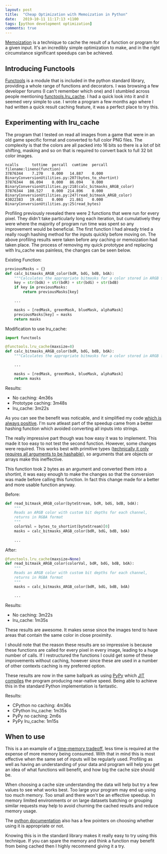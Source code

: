 ```yaml
---
layout: post
title:  "Cheap Optimization with Memoization in Python"
date:   2019-10-11 11:17:13 +1100
tags: [python development optimization]
comments: true
---
```


[Memoization](https://en.wikipedia.org/wiki/Memoization) is a technique to cache the result of a function or program for a given input. It's an incredibly simple optimization to make, and in the right circumstance significant speedups can be achieved.

<!--more-->

## Introducing Functools

[Functools](https://docs.python.org/3/library/functools.html#module-functools) is a module that is included in the python standard library, providing a whole range of functions and decorators. I was browsing a few developer forums (I can't remember which one) and I stumbled across people mentioning [functools.lru_cache](https://docs.python.org/3/library/functools.html#functools.lru_cache). I had a quick look into it and it seemed very simple to use. I wrote a program a few months ago where I had written a quick result caching feature, it was a perfect place to try this.

## Experimenting with lru_cache

The program that I tested on read all images from a game that were in an old game specific format and converted to full color PNG files. The complexity is that the colors are all packed into 16 bits so there is a lot of bit shifting, masking and so on that is required to convert back to full 32 bit color images.

```
ncalls      tottime  percall  cumtime  percall filename:lineno(function)
37876344    7.270    0.000   14.887    0.000 BinaryConversionUtilities.py:207(bytes_to_shortint)
37876344   86.094    0.000   86.094    0.000 BinaryConversionUtilities.py:218(calc_bitmasks_ARGB_color)
37876344  108.527    0.000  214.896    0.000 BinaryConversionUtilities.py:247(read_bitmask_ARGB_color)
43022383   19.481    0.000   21.861    0.000 BinaryConversionUtilities.py:25(read_bytes)
```

Profiling previously revealed there were 2 functions that were run for every pixel. They didn't take particularly long each iteration, but cumulatively they were where the majority of program run time was spent so any improvement would be beneficial. The first function I had already tried a really rough hashing method for the inputs quickly before moving on. The above profiling results were taken before any caching or memoization had taken place. The process of removing my quick prototype and replacing with lru_cache was painless, the changes can be seen below.

Existing Function:
```python
previousMasks = {}
def calc_bitmasks_ARGB_color(bdR, bdG, bdB, bdA):
    """Calculates the appropriate bitmasks for a color stored in ARGB format."""
    key = str(bdA) + str(bdR) + str(bdG) + str(bdB)	
    if key in previousMasks:	
        return previousMasks[key]

    ...

    masks = [redMask, greenMask, blueMask, alphaMask]
    previousMasks[key] = masks	
    return masks
```

Modification to use lru_cache:
```python
import functools

@functools.lru_cache(maxsize=8)
def calc_bitmasks_ARGB_color(bdR, bdG, bdB, bdA):
    """Calculates the appropriate bitmasks for a color stored in ARGB format."""

    ...

    masks = [redMask, greenMask, blueMask, alphaMask]
    return masks
```

Results:
* No caching: 4m36s
* Prototype caching: 3m48s
* lru_cache: 3m22s

As you can see the benefit was noticable, and it simplified my code [which is always positive](https://blog.codinghorror.com/the-best-code-is-no-code-at-all/). I'm sure atleast part of the speedup came from a better hashing function which avoided converting all inputs into strings.

The really impressive part though was how easy it was to implement. This made it too easy to not test the second function. However, some changes were required. This works best with primitive types ([technically it only requires all arguments to be hashable](https://docs.python.org/3/library/functools.html#functools.lru_cache)), so arguments that are objects or arrays make this ineffective.

This function took 2 bytes as an argument and converted them into a shortint, it was easy enough to make the changes so that the conversion was made before calling this function. In fact this change made for a better and more usable function anyway.

Before:

```python
def read_bitmask_ARGB_color(byteStream, bdR, bdG, bdB, bdA):	
    """
    Reads an ARGB color with custom bit depths for each channel,
    returns in RGBA format
    """
    colorVal = bytes_to_shortint(byteStream)[0]	
    masks = calc_bitmasks_ARGB_color(bdR, bdG, bdB, bdA)
    
    ...
```

After:
```python
@functools.lru_cache(maxsize=None)
def read_bitmask_ARGB_color(colorVal, bdR, bdG, bdB, bdA):
    """
    Reads an ARGB color with custom bit depths for each channel,
    returns in RGBA format
    """
    masks = calc_bitmasks_ARGB_color(bdR, bdG, bdB, bdA)

    ...
```

Results:
* No caching: 3m22s
* lru_cache: 1m35s

These results are awesome. It makes sense since the images tend to have areas that contain the same color in close proximity.

I should note that the reason these results are so impressive is because these functions are called for every pixel in every image, leading to a huge number of calls. If I restructured the functions I could get some of these improvements without caching, however since these are used in a number of other contexts caching is my preferred option.

These results are now in the same ballpark as using [PyPy](https://pypy.org/) which [JIT compiles](https://en.wikipedia.org/wiki/Just-in-time_compilation) the program producing near-native speed. Being able to achieve this in the standard Python implementation is fantastic.

Results:
* CPython no caching: 4m36s
* CPython lru_cache: 1m35s
* PyPy no caching: 2m6s
* PyPy lru_cache: 1m15s


## When to use

This is a an example of a [time-memory tradeoff](https://en.wikipedia.org/wiki/Space%E2%80%93time_tradeoff), less time is required at the expense of more memory being consumed. With that in mind this is most effective when the same set of inputs will be regularly used. Profiling as well as having an understanding of your data and program will help you get an idea of what functions will benefit, and how big the cache size should be.

When choosing a cache size understanding the data will help but try a few values to see what works best. Too large your program may end up using too much memory. Too small and there won't be an effective speedup. In memory limited environments or on large datasets batching or grouping similar requests may help to avoid churning the cached results and reduce memory usage.

The [python documentation](https://docs.python.org/3/library/functools.html#functools.lru_cache) also has a few pointers on choosing whether using it is appropriate or not.

Knowing this is in the standard library makes it really easy to try using this technique. If you can spare the memory and think a function may benefit from being cached then I highly recommend giving it a try.